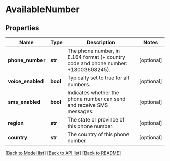 # AvailableNumber

## Properties
Name | Type | Description | Notes
------------ | ------------- | ------------- | -------------
**phone_number** | **str** | The phone number, in E.164 format (+ country code and phone number: +18003608245). | [optional] 
**voice_enabled** | **bool** | Typically set to true for all numbers. | [optional] 
**sms_enabled** | **bool** | Indicates whether the phone number can send and receive SMS messages. | [optional] 
**region** | **str** | The state or province of this phone number. | [optional] 
**country** | **str** | The country of this phone number. | [optional] 

[[Back to Model list]](../README.md#documentation-for-models) [[Back to API list]](../README.md#documentation-for-api-endpoints) [[Back to README]](../README.md)


